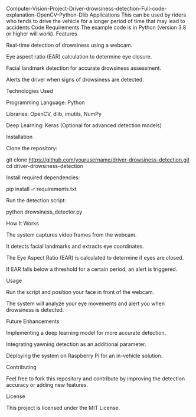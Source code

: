 Computer-Vision-Project-Driver-drowsiness-detection-Full-code-explanation-OpenCV-Python-Dlib
Applications
This can be used by riders who tends to drive the vehicle for a longer period of time that may lead to accidents
Code Requirements
The example code is in Python (version 3.8 or higher will work).
Features

Real-time detection of drowsiness using a webcam.

Eye aspect ratio (EAR) calculation to determine eye closure.

Facial landmark detection for accurate drowsiness assessment.

Alerts the driver when signs of drowsiness are detected.

Technologies Used

Programming Language: Python

Libraries: OpenCV, dlib, imutils, NumPy

Deep Learning: Keras (Optional for advanced detection models)

Installation

Clone the repository:

git clone https://github.com/yourusername/driver-drowsiness-detection.git
cd driver-drowsiness-detection

Install required dependencies:

pip install -r requirements.txt

Run the detection script:

python drowsiness_detector.py

How It Works

The system captures video frames from the webcam.

It detects facial landmarks and extracts eye coordinates.

The Eye Aspect Ratio (EAR) is calculated to determine if eyes are closed.

If EAR falls below a threshold for a certain period, an alert is triggered.

Usage

Run the script and position your face in front of the webcam.

The system will analyze your eye movements and alert you when drowsiness is detected.

Future Enhancements

Implementing a deep learning model for more accurate detection.

Integrating yawning detection as an additional parameter.

Deploying the system on Raspberry Pi for an in-vehicle solution.

Contributing

Feel free to fork this repository and contribute by improving the detection accuracy or adding new features.

License

This project is licensed under the MIT License.
